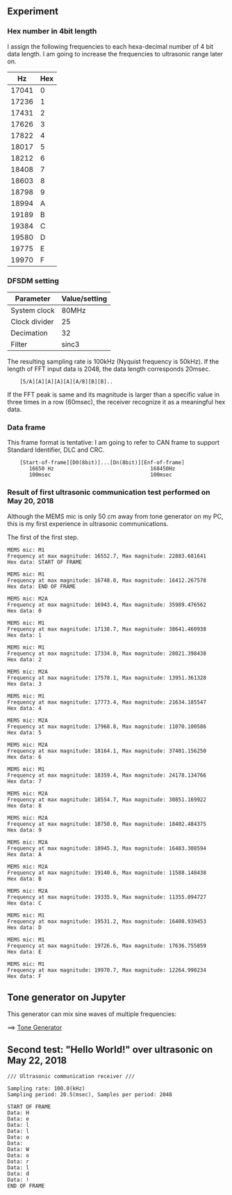## Experiment

### Hex number in 4bit length

I assign the following frequencies to each hexa-decimal number of 4 bit data length. I am going to increase the frequencies to ultrasonic range later on.

|Hz   |Hex|
|-----|---|
|17041| 0 |
|17236| 1 |
|17431| 2 |
|17626| 3 |
|17822| 4 |
|18017| 5 |
|18212| 6 |
|18408| 7 |
|18603| 8 |
|18798| 9 |
|18994| A |
|19189| B |
|19384| C |
|19580| D |
|19775| E |
|19970| F |

### DFSDM setting

|Parameter    |Value/setting|
|-------------|-----|
|System clock |80MHz|
|Clock divider|25   |
|Decimation   |32   |
|Filter       |sinc3|

The resulting sampling rate is 100kHz (Nyquist frequency is 50kHz). If the length of FFT input data is 2048, the data length corresponds 20msec.

```
    [5/A][A][A][A][A][A/B][B][B]..

```
If the FFT peak is same and its magnitude is larger than a specific value in three times in a row (60msec), the receiver recognize it as a meaningful hex data.

### Data frame

This frame format is tentative: I am going to refer to CAN frame to support Standard Identifier, DLC and CRC.

```
    [Start-of-frame][D0(8bit)]...[Dn(8bit)][Enf-of-frame]
       16650 Hz                               168450Hz
       100msec                                100msec
```

### Result of first ultrasonic communication test performed on May 20, 2018

Although the MEMS mic is only 50 cm away from tone generator on my PC, this is my first experience in ultrasonic communications.

The first of the first step.

```
MEMS mic: M1
Frequency at max magnitude: 16552.7, Max magnitude: 22883.681641
Hex data: START OF FRAME

MEMS mic: M1
Frequency at max magnitude: 16748.0, Max magnitude: 16412.267578
Hex data: END OF FRAME

MEMS mic: M2A
Frequency at max magnitude: 16943.4, Max magnitude: 35989.476562
Hex data: 0

MEMS mic: M1
Frequency at max magnitude: 17138.7, Max magnitude: 38641.460938
Hex data: 1

MEMS mic: M1
Frequency at max magnitude: 17334.0, Max magnitude: 28021.398438
Hex data: 2

MEMS mic: M2A
Frequency at max magnitude: 17578.1, Max magnitude: 13951.361328
Hex data: 3

MEMS mic: M1
Frequency at max magnitude: 17773.4, Max magnitude: 21634.185547
Hex data: 4

MEMS mic: M2A
Frequency at max magnitude: 17968.8, Max magnitude: 11070.100586
Hex data: 5

MEMS mic: M2A
Frequency at max magnitude: 18164.1, Max magnitude: 37401.156250
Hex data: 6

MEMS mic: M1
Frequency at max magnitude: 18359.4, Max magnitude: 24178.134766
Hex data: 7

MEMS mic: M2A
Frequency at max magnitude: 18554.7, Max magnitude: 30851.169922
Hex data: 8

MEMS mic: M2A
Frequency at max magnitude: 18750.0, Max magnitude: 18402.484375
Hex data: 9

MEMS mic: M2A
Frequency at max magnitude: 18945.3, Max magnitude: 16483.308594
Hex data: A

MEMS mic: M2A
Frequency at max magnitude: 19140.6, Max magnitude: 11588.148438
Hex data: B

MEMS mic: M2A
Frequency at max magnitude: 19335.9, Max magnitude: 11355.094727
Hex data: C

MEMS mic: M1
Frequency at max magnitude: 19531.2, Max magnitude: 16408.939453
Hex data: D

MEMS mic: M1
Frequency at max magnitude: 19726.6, Max magnitude: 17636.755859
Hex data: E

MEMS mic: M1
Frequency at max magnitude: 19970.7, Max magnitude: 12264.990234
Hex data: F
```

## Tone generator on Jupyter

This generator can mix sine waves of multiple frequencies:

==> [Tone Generator](./generator/ToneGenerator.ipynb)

## Second test: "Hello World!" over ultrasonic on May 22, 2018

```
/// Ultrasonic communication receiver ///

Sampling rate: 100.0(kHz)
Sampling period: 20.5(msec), Samples per period: 2048

START OF FRAME
Data: H
Data: e
Data: l
Data: l
Data: o
Data:
Data: W
Data: o
Data: r
Data: l
Data: d
Data: !
END OF FRAME
```
